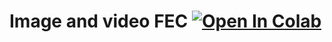 
# Image and video FEC [![Open In Colab](https://colab.research.google.com/assets/colab-badge.svg)](https://colab.research.google.com/github/projectclarify/clarify/blob/master/clarify/research/image_fec/docs.ipynb)

